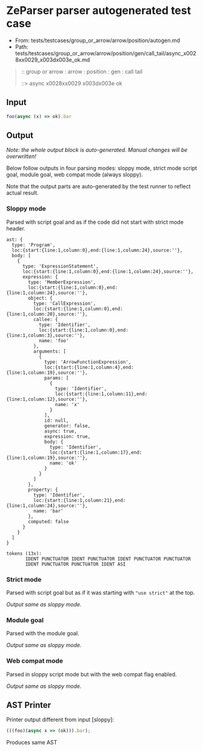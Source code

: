 # ZeParser parser autogenerated test case

- From: tests/testcases/group_or_arrow/arrow/position/autogen.md
- Path: tests/testcases/group_or_arrow/arrow/position/gen/call_tail/async_x0028xx0029_x003dx003e_ok.md

> :: group or arrow : arrow : position : gen : call tail
>
> ::> async x0028xx0029 x003dx003e ok

## Input


`````js
foo(async (x) => ok).bar
`````

## Output

_Note: the whole output block is auto-generated. Manual changes will be overwritten!_

Below follow outputs in four parsing modes: sloppy mode, strict mode script goal, module goal, web compat mode (always sloppy).

Note that the output parts are auto-generated by the test runner to reflect actual result.

### Sloppy mode

Parsed with script goal and as if the code did not start with strict mode header.

`````
ast: {
  type: 'Program',
  loc:{start:{line:1,column:0},end:{line:1,column:24},source:''},
  body: [
    {
      type: 'ExpressionStatement',
      loc:{start:{line:1,column:0},end:{line:1,column:24},source:''},
      expression: {
        type: 'MemberExpression',
        loc:{start:{line:1,column:0},end:{line:1,column:24},source:''},
        object: {
          type: 'CallExpression',
          loc:{start:{line:1,column:0},end:{line:1,column:20},source:''},
          callee: {
            type: 'Identifier',
            loc:{start:{line:1,column:0},end:{line:1,column:3},source:''},
            name: 'foo'
          },
          arguments: [
            {
              type: 'ArrowFunctionExpression',
              loc:{start:{line:1,column:4},end:{line:1,column:19},source:''},
              params: [
                {
                  type: 'Identifier',
                  loc:{start:{line:1,column:11},end:{line:1,column:12},source:''},
                  name: 'x'
                }
              ],
              id: null,
              generator: false,
              async: true,
              expression: true,
              body: {
                type: 'Identifier',
                loc:{start:{line:1,column:17},end:{line:1,column:19},source:''},
                name: 'ok'
              }
            }
          ]
        },
        property: {
          type: 'Identifier',
          loc:{start:{line:1,column:21},end:{line:1,column:24},source:''},
          name: 'bar'
        },
        computed: false
      }
    }
  ]
}

tokens (13x):
       IDENT PUNCTUATOR IDENT PUNCTUATOR IDENT PUNCTUATOR PUNCTUATOR
       IDENT PUNCTUATOR PUNCTUATOR IDENT ASI
`````

### Strict mode

Parsed with script goal but as if it was starting with `"use strict"` at the top.

_Output same as sloppy mode._

### Module goal

Parsed with the module goal.

_Output same as sloppy mode._

### Web compat mode

Parsed in sloppy script mode but with the web compat flag enabled.

_Output same as sloppy mode._

## AST Printer

Printer output different from input [sloppy]:

````js
(((foo)(async x => (ok))).bar);
````

Produces same AST
